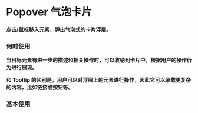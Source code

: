 # Popover 气泡卡片

**点击/鼠标移入元素，弹出气泡式的卡片浮层。**

### 何时使用

**当目标元素有进一步的描述和相关操作时，可以收纳到卡片中，根据用户的操作行为进行展现。**

**和 Tooltip 的区别是，用户可以对浮层上的元素进行操作，因此它可以承载更复杂的内容，比如链接或按钮等。**

### 基本使用

<code src="./../../demo/popover/normal-usage.demo.tsx" />
